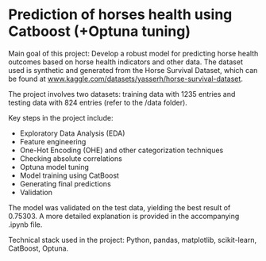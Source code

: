 # Prediction of horses health using Catboost (+Optuna tuning)


Main goal of this project: Develop a robust model for predicting horse health outcomes based on horse health indicators and other data. The dataset used is synthetic and generated from the Horse Survival Dataset, which can be found at www.kaggle.com/datasets/yasserh/horse-survival-dataset.

The project involves two datasets: training data with 1235 entries and testing data with 824 entries (refer to the /data folder).

Key steps in the project include:

- Exploratory Data Analysis (EDA)
- Feature engineering
- One-Hot Encoding (OHE) and other categorization techniques
- Checking absolute correlations
- Optuna model tuning
- Model training using CatBoost
- Generating final predictions
- Validation

The model was validated on the test data, yielding the best result of 0.75303. A more detailed explanation is provided in the accompanying .ipynb file.

Technical stack used in the project: Python, pandas, matplotlib, scikit-learn, CatBoost, Optuna.